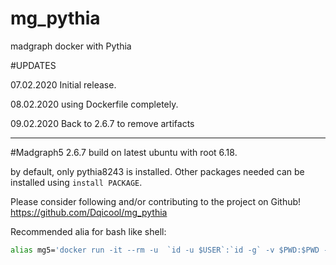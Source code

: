 # mg_pythia
madgraph docker with Pythia

#UPDATES

07.02.2020  Initial release.

08.02.2020  using Dockerfile completely.

09.02.2020  Back to 2.6.7 to remove artifacts

-----------------------------------------------------------------------------------------------------------------------------------------------------

#Madgraph5 2.6.7 build on latest ubuntu with root 6.18. 

by default, only pythia8243 is installed. Other packages needed can be installed using `install PACKAGE`.

Please consider following and/or contributing to the project on Github! https://github.com/Dqicool/mg_pythia
 
Recommended alia for bash like shell:
```bash
alias mg5='docker run -it --rm -u  `id -u $USER`:`id -g` -v $PWD:$PWD -w $PWD dqixol/madgraph5 mg5_aMC'
```

